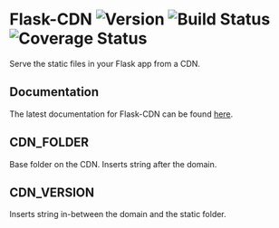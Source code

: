 # Flask-CDN ![Version][Version] ![Build Status][Build] ![Coverage Status][Coverage]

[Version]: https://img.shields.io/pypi/v/flask-cdn.svg
[Build]: https://travis-ci.org/wichitacode/flask-cdn.png
[Coverage]: https://coveralls.io/repos/wichitacode/flask-cdn/badge.svg

Serve the static files in your Flask app from a CDN.

## Documentation
The latest documentation for Flask-CDN can be found [here](https://flask-cdn.readthedocs.org/en/latest/).

## CDN_FOLDER
Base folder on the CDN.  Inserts string after the domain.

## CDN_VERSION
Inserts string in-between the domain and the static folder.
